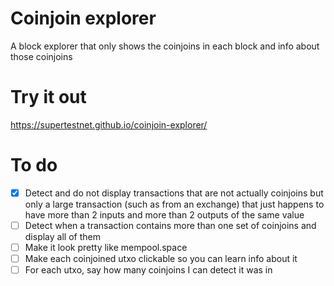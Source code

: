# Coinjoin explorer
A block explorer that only shows the coinjoins in each block and info about those coinjoins

# Try it out

https://supertestnet.github.io/coinjoin-explorer/

# To do

* [x] Detect and do not display transactions that are not actually coinjoins but only a large transaction (such as from an exchange) that just happens to have more than 2 inputs and more than 2 outputs of the same value
* [ ] Detect when a transaction contains more than one set of coinjoins and display all of them
* [ ] Make it look pretty like mempool.space
* [ ] Make each coinjoined utxo clickable so you can learn info about it
* [ ] For each utxo, say how many coinjoins I can detect it was in
